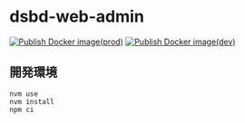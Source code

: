 # dsbd-web-admin
[![Publish Docker image(prod)](https://github.com/homenoc/dsbd-web-admin/actions/workflows/build-prod.yaml/badge.svg)](https://github.com/homenoc/dsbd-web-admin/actions/workflows/build-prod.yaml)
[![Publish Docker image(dev)](https://github.com/homenoc/dsbd-web-admin/actions/workflows/build-dev.yaml/badge.svg)](https://github.com/homenoc/dsbd-web-admin/actions/workflows/build-dev.yaml)

## 開発環境
```
nvm use
nvm install
npm ci
```